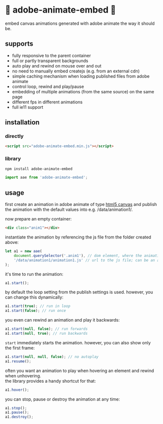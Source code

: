 # 🍿 adobe-animate-embed 🍿

embed canvas animations generated with adobe animate the way it should be.

## supports

-   fully responsive to the parent container
-   full or partly transparent backgrounds
-   auto play and rewind on mouse over and out
-   no need to manually embed createjs (e.g. from an external cdn)
-   simple caching mechanism when loading published files from adobe animate
-   control loop, rewind and play/pause
-   embedding of multiple animations (from the same source) on the same page
-   different fps in different animations
-   full ie11 support

## installation

### directly

```html
<script src="adobe-animate-embed.min.js"></script>
```

### library

```sh
npm install adobe-animate-embed
```

```js
import aae from 'adobe-animate-embed';
```

## usage

first create an animation in adobe animate of type [html5 canvas](https://helpx.adobe.com/animate/using/creating-publishing-html5-canvas-document.html) and publish the animation with the default values into e.g. /data/animation1/.

now prepare an empty container:

```html
<div class="anim1"></div>
```

instantiate the animation by referencing the js file from the folder created above:

```js
let a1 = new aae(
    document.querySelector('.anim1'), // dom element, where the animation should be instantiated
    '/data/animation1/animation1.js' // url to the js file; can be an absolute or relative link
);
```

it's time to run the animation:

```js
a1.start();
```

by default the loop setting from the publish settings is used.
however, you can change this dynamically:

```js
a1.start(true); // run in loop
a1.start(false); // run once
```

you even can rewind an animation and play it backwards:

```js
a1.start(null, false); // run forwards
a1.start(null, true); // run backwards
```

`start` immediately starts the animation. however, you can also show only the first frame:

```js
a1.start(null, null, false); // no autoplay
a1.resume();
```

often you want an animation to play when hovering an element and rewind when unhovering.\
the library provides a handy shortcut for that:

```js
a1.hover();
```

you can stop, pause or destroy the animation at any time:

```js
a1.stop();
a1.pause();
a1.destroy();
```
